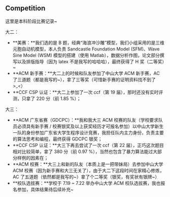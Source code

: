 ## Competition

这里是本科阶段比赛记录~

大二：

- **美赛：**我们选的是 B 题，经典“海浪冲沙雕”模型，我们小组采用的是三维元胞自动机模型，本人负责 Sandcastle Foundation Model (SFM)、Wave Sine Model (WSM) 模型的搭建（使用 Matlab），数据分析作图，论文部分撰写以及排版指导（因为 latex 不是我写的哈哈哈），最终获得了 H 奖（二等奖）~
- **ACM 新手赛：**大二上的时候和队友参加了中山大学 ACM 新手赛，AC 了三道题（都是我写的\~），拿了三等奖（可惜新手赛的证明资料找不到了 >_<）
- **CCF CSP 认证：**大二上参加了一次 ccf（第 19 届），那时还没有实时评测，只拿了 220 分（前 1.85 %）；

大三：

- **ACM 广东省赛（GDCPC）：**我和我大三 ACM 校赛的队友（学校要求队员必须具有新手赛 / 校赛银奖及以上获奖经历才可报名参加）以中山大学新生一队的身份参加广东省大学生程序设计竞赛，我担任队内主力身份，负责主要的算法思考和编程，最终获得 GDCPC 银奖；
- **CCF CSP 认证：**大三下再去尝试了一次 ccf（第 22 届），正巧这次题目相对比较简单，拿了 380 分（前 0.97 %），当然也包含了暴力算法能过大部分样例的因素在；
- **ACM 校赛：**大三上和新的队友（本质上是一把带妹局）去参加中山大学 ACM 校赛（因为新手赛和大三无关了），由于大二下这段时间在家精心修炼，AC 了五道题（依然都是我写的\~）拿了个二等奖（银奖，有奖状有银牌\~）
- **校队选拔赛：**学校于 7.19 \~ 7.22 举办中山大学 ACM 校队选拔赛，我也报名参加，具体结果待后续补充~